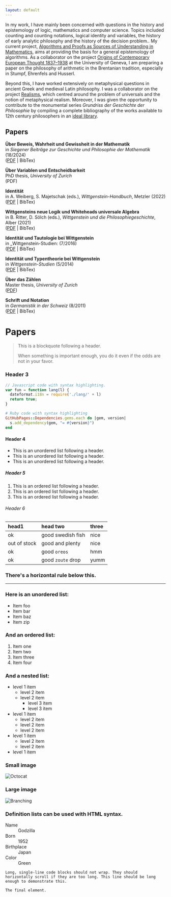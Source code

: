 ```yaml
---
layout: default
---
```


In my work, I have mainly been concerned with questions in the history and epistemology
of logic, mathematics and computer science.
Topics included counting and counting notations, logical identity and variables,
the history of early analytic philosophy and the history of the decision problem..
My current project,
[Algorithms and Proofs as Sources of Understanding in Mathematics](./https://data.snf.ch/grants/grant/222039.html), 
aims at providing the basis for a general epistemology of algorithms.
As a collaborator on the project
[Origins of Contemporary European Thought 1837–1938](./https://www.unige.ch/lettres/philo/recherche/inbegriff/ocet.html)
at the University of Geneva, I am preparing a paper on the philosophy of arithmetic in the Brentanian tradition, especially
in Stumpf, Ehrenfels and Husserl.

Beyond this, I have worked extensively on metaphysical questions in ancient Greek and medieval Latin philosophy.
I was a collaborator on the project
[Realisms](./https://www.unige.ch/lettres/philo/recherche/inbegriff/realisms.html),
which centred around the problem of universals and the notion of metaphysical realism.
Moreover, I was given the opportunity to contribute to the monumental series _Grundriss der Geschichte der Philosophie_
by compiling a complete bibliography of the works available to 12th century philosophers in an
[ideal library](./https://www.schwabeonline.ch/schwabe-xaveropp/elibrary/start.xav?qn=%24%24%24OpenURL%24%24%24&id=doi%3A10.24894%2FGrundriss_MA3_SV1_PT1_CH1_PA2.html).



## Papers

**Über Beweis, Wahrheit und Gewissheit in der Mathematik**<br>
in _Siegener Beiträge zur Geschichte und Philosophie der Mathematik_ (18/2024)<br>
([PDF](./assets/papers/RB-2025-BeweisWahrheitGewissheit.pdf) | BibTex)

**Über Variablen und Entscheidbarkeit**<br>
PhD thesis, _University of Zurich_<br>
(PDF)

**Identität**<br>
in A. Weiberg, S. Majetschak (eds.), _Wittgenstein-Handbuch_, Metzler (2022)<br>
([PDF](./assets/papers/RB-2022-Identitaet-WH.pdf) | BibTex)

**Wittgensteins neue Logik und Whiteheads universale Algebra**<br>
in B. Ritter, D. Sölch (eds.), _Wittgenstein und die Philosophiegeschichte_, Alber (2021)<br>
([PDF](./assets/papers/RB-2021-WhiteheadUndWittgenstein.pdf) | BibTex)

**Identität und Tautologie bei Wittgenstein**<br>
in _Wittgenstein-Studien: (7/2016)<br>
([PDF](./assets/papers/RB-2016-IdentitaetUndTautologieBeiWittgenstein.pdf) | BibTex)

**Identität und Typentheorie bei Wittgenstein**<br>
in _Wittgenstein-Studien_ (5/2014)<br>
([PDF](./assets/papers/RB-2014-IdentitaetUndTypentheorieBeiWittgenstein.pdf) | BibTex)

**Über das Zählen**<br>
Master thesis, _University of Zurich_<br>
([PDF](./assets/papers/RB-2014-UeberDasZaehlen.pdf))

**Schrift und Notation**<br>
in _Germanistik in der Schweiz_ (8/2011)<br>
([PDF](./assets/papers/RB-2011-SchriftUndNotation.pdf) | BibTex)


# Papers

> This is a blockquote following a header.
>
> When something is important enough, you do it even if the odds are not in your favor.

### Header 3

```js
// Javascript code with syntax highlighting.
var fun = function lang(l) {
  dateformat.i18n = require('./lang/' + l)
  return true;
}
```

```ruby
# Ruby code with syntax highlighting
GitHubPages::Dependencies.gems.each do |gem, version|
  s.add_dependency(gem, "= #{version}")
end
```

#### Header 4

*   This is an unordered list following a header.
*   This is an unordered list following a header.
*   This is an unordered list following a header.

##### Header 5

1.  This is an ordered list following a header.
2.  This is an ordered list following a header.
3.  This is an ordered list following a header.

###### Header 6

| head1        | head two          | three |
|:-------------|:------------------|:------|
| ok           | good swedish fish | nice  |
| out of stock | good and plenty   | nice  |
| ok           | good `oreos`      | hmm   |
| ok           | good `zoute` drop | yumm  |

### There's a horizontal rule below this.

* * *

### Here is an unordered list:

*   Item foo
*   Item bar
*   Item baz
*   Item zip

### And an ordered list:

1.  Item one
1.  Item two
1.  Item three
1.  Item four

### And a nested list:

- level 1 item
  - level 2 item
  - level 2 item
    - level 3 item
    - level 3 item
- level 1 item
  - level 2 item
  - level 2 item
  - level 2 item
- level 1 item
  - level 2 item
  - level 2 item
- level 1 item

### Small image

![Octocat](https://github.githubassets.com/images/icons/emoji/octocat.png)

### Large image

![Branching](https://guides.github.com/activities/hello-world/branching.png)


### Definition lists can be used with HTML syntax.

<dl>
<dt>Name</dt>
<dd>Godzilla</dd>
<dt>Born</dt>
<dd>1952</dd>
<dt>Birthplace</dt>
<dd>Japan</dd>
<dt>Color</dt>
<dd>Green</dd>
</dl>

```
Long, single-line code blocks should not wrap. They should horizontally scroll if they are too long. This line should be long enough to demonstrate this.
```

```
The final element.
```
